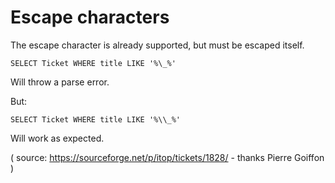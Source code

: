 
# Escape characters

The escape character is already supported, but must be escaped itself.

```
SELECT Ticket WHERE title LIKE '%\_%'
```

Will throw a parse error.

But:

```
SELECT Ticket WHERE title LIKE '%\\_%'
```

Will work as expected.

( source: https://sourceforge.net/p/itop/tickets/1828/ - thanks Pierre Goiffon )